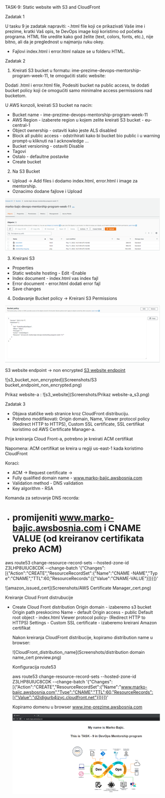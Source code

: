 TASK-9: Static website with S3 and CloudFront

Zadatak 1

U tasku 9 je zadatak napraviti:
-.html file koji ce prikazivati Vaše ime i prezime, kratki Vaš opis, te DevOps image koji koristimo od početka programa. HTML file uredite kako god želite (text, colors, fonts, etc.), nije bitno, ali da je preglednost u najmanju ruku okey.


- Fajlovi index.html i error.html nalaze se u folderu HTML.


Zadatak 2

1. Kreirati S3 bucket u formatu: ime-prezime-devops-mentorship-program-week-11, te omogućiti static website:

Dodati .html i error.html file, Podesiti bucket na public access, te dodati bucket policy koji će omogućiti samo minimalne access permissions nad bucketom.

U AWS konzoli, kreirati S3 bucket na nacin:

- Bucket name - ime-prezime-devops-mentorship-program-week-11
- AWS Region - izaberete region u kojem zelite kreirati S3 bucket - eu-central-1
- Object ownership - ostaviti kako jeste ALS disabled
- Block all public access - odstrihirati kako bi bucket bio public i u warning prompt-u kliknuti na I acknowledge ...
- Bucket versioning - ostaviti Disable
- Tagovi
- Ostalo - defaultne postavke
- Create bucket

2. Na S3 Bucket

- Upload -> Add files i dodamo index.html, error.html i image za mentorship.
- Oznacimo dodane fajlove i Upload

![s3_bucket](Screenshots/s3_bucket.png)

3. Kreirani S3 

- Properties 
- Static website hosting - Edit -Enable
- Index document - index.html vas index fajl
- Error document - error.html dodati error fajl
- Save changes

4. Dodavanje Bucket policy -> Kreirani S3 Permissions

![s3_bucket](Screenshots/s3_bucket_policy.png)

S3 website endpoint -> non encrypted
[S3 website endpoint](http://marko-bajic-devops-mentorship-program-week-11.s3-website-us-east-1.amazonaws.com/)

![s3_bucket_non_encrypted](Screenshots/S3 bucket_endpoint_non_encrypted.png)

Prikaz website-a :
![s3_website](Screenshots/Prikaz website-a_s3.png)


Zadatak 3


- Objava statičke web stranice kroz CloudFront distribuciju.
- Potrebno modifikovati:
    Origin domain, 
    Name, 
    Viewer protocol policy (Redirect HTTP to HTTPS), 
    Custom SSL certificate, 
    SSL certifikat koristimo od AWS Certificate Manager-a.

Prije kreiranja Cloud Front-a, potrebno je kreirati ACM certifikat

Napomena: ACM certifikat se kreira u regiji us-east-1 kada koristimo CloudFront

Koraci:

- ACM -> Request certificate ->
- Fully qualified domain name - www.marko-bajic.awsbosnia.com
- Validation method - DNS validation
- Key algorithm - RSA

Komanda za setovanje DNS recorda:

- # promijeniti www.marko-bajic.awsbosnia.com i CNAME VALUE (od kreiranov certifikata preko ACM)

aws route53 change-resource-record-sets --hosted-zone-id Z3LHP8UIUC8CDK --change-batch '{"Changes":[{"Action":"CREATE","ResourceRecordSet":{"Name":"CNAME -NAME","Typ
e":"CNAME","TTL":60,"ResourceRecords":[{"Value":"CNAME-VALUE"}]}}]}'

![amazon_issued_cert](Screenshots/AWS Certificate Manager_cert.png)

Kreiranje Cloud Front distrubucije

- Create Cloud Front distribution
    Origin domain - izaberemo s3 bucket
    Origin path preskocimo
    Name - default
    Origin access - public
    Default root object - index.html
    Viewer protocol policy- (Redirect HTTP to HTTPS)
    Settings - Custom SSL certificate - izaberemo kreirani Amazon certifikat


    Nakon kreiranja CloudFront distribucije, kopiramo distribution name u browser:

    ![CloudFront_distribution_name](Screenshots/distribution domain name_cert preview.png)

    Konfiguracija route53

    aws route53 change-resource-record-sets --hosted-zone-id Z3LHP8UIUC8CDK --change-batch '{"Changes":[{"Action":"CREATE","ResourceRecordSet":{"Name":"www.marko-bajic.awsbosnia.com","Type":"CNAME","TTL":60,"ResourceRecords":[{"Value":"d2idigurb4izyc.cloudfront.net"}]}}]}' 

    Kopiramo domenu u browser www.ime-prezime.awsbosnia.com

    ![s3_encrypted_website](Screenshots/s3_encrypted_website.png)

    
